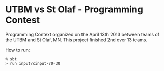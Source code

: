 UTBM vs St Olaf - Programming Contest
==================================

Programming Context organized on the April 13th 2013 between teams of the UTBM and St Olaf, MN. 
This project finished 2nd over 13 teams.

How to run:

```
% sbt
> run input/cinput-70-30
```
